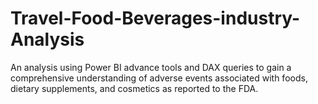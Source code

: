 # Travel-Food-Beverages-industry-Analysis
An analysis using Power BI advance tools and DAX queries to gain a comprehensive understanding of adverse events associated with foods, dietary supplements, and cosmetics as reported to the FDA.
